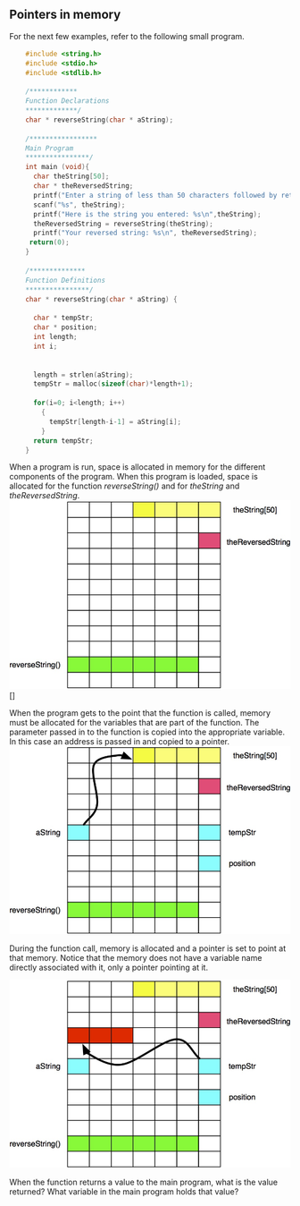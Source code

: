 

## Pointers in memory 
For the next few examples, refer to the following small program.
```c
    #include <string.h>
    #include <stdio.h>
    #include <stdlib.h>

    /************
    Function Declarations
    *************/
    char * reverseString(char * aString);

    /*****************
    Main Program
    ****************/
    int main (void){
      char theString[50];
      char * theReversedString;
      printf("Enter a string of less than 50 characters followed by return\n");
      scanf("%s", theString);
      printf("Here is the string you entered: %s\n",theString);
      theReversedString = reverseString(theString);
      printf("Your reversed string: %s\n", theReversedString);
     return(0);
    }

    /**************
    Function Definitions
    ****************/
    char * reverseString(char * aString) {

      char * tempStr;
      char * position;
      int length;
      int i;

      
      length = strlen(aString);
      tempStr = malloc(sizeof(char)*length+1);

      for(i=0; i<length; i++)
        {
          tempStr[length-i-1] = aString[i];
        }
      return tempStr;
    }
```
When a program is run, space is allocated in memory for the different components of the program. When this program is loaded, space is allocated for the function *reverseString()* and for *theString* and *theReversedString*. 
![image](/img/memoryPic1.jpg) []

When the program gets to the point that the function is called, memory must be allocated for the variables that are part of the function. The parameter passed in to the function is copied into the appropriate variable. In this case an address is passed in and copied to a pointer. 
![image](/img/memoryPic2.jpg) 

During the function call, memory is allocated and a pointer is set to point at that memory. Notice that the memory does not have a variable name directly associated with it, only a pointer pointing at it. 

![image](/img/memoryPic3.jpg) 

When the function returns a value to the main program, what is the value returned? What variable in the main program holds that value?